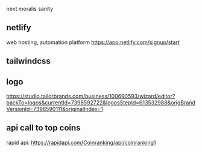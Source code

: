 next
moralis
sanity
## netlify
web hosting, automation platform
https://app.netlify.com/signup/start

## tailwindcss

## logo
https://studio.tailorbrands.com/business/100690593/wizard/editor?backTo=logos&currentId=7398592722&logosStepId=613532988&origBrandVersionId=7398590111&originalIndex=1

## api call to top coins
rapid api: https://rapidapi.com/Coinranking/api/coinranking1